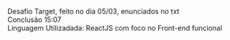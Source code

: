 Desafio Target, feito no dia 05/03, enunciados no txt  
Conclusão 15:07  
Linguagem Utilizadada: ReactJS com foco no Front-end funcional  